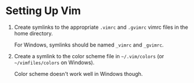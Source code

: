Setting Up Vim
==============

1. Create symlinks to the appropriate `.vimrc` and `.gvimrc` vimrc files in the
    home directory.
    
    For Windows, symlinks should be named `_vimrc` and `_gvimrc`.
    
2. Create a symlink to the color scheme file in `~/.vim/colors`
    (or `~/vimfiles/colors` on Windows).

    Color scheme doesn't work well in Windows though.
